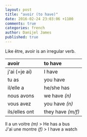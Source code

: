 ```yaml
---
layout: post
title: "avoir (to have)"
date: 2016-02-24 23:03:06 +1100
comments: true
categories: french
author: Danijel James
published: true
---
```

Like être, avoir is an irregular verb.

| avoir | | to have |
|:---|:-|:---|
| j'ai (=je ai) || I have |
| tu as || you have |
| il/elle a || he/she has |
| nous avons || we have _(n)_ |
| vous avez || you have _(n)_ |
| ils/elles ont || they have _(m/f)_ |

Il a un voitre _(m)_ > He has a bus  
J'ai une montre _(f)_ > I have a watch

